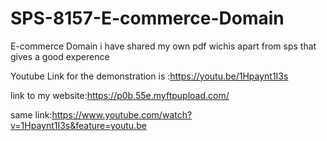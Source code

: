 # SPS-8157-E-commerce-Domain
E-commerce Domain
i have shared my own pdf wichis apart from sps that gives  a good experence

Youtube Link for the demonstration is :https://youtu.be/1Hpaynt1I3s

link to my website:https://p0b.55e.myftpupload.com/

same link:https://www.youtube.com/watch?v=1Hpaynt1I3s&feature=youtu.be
